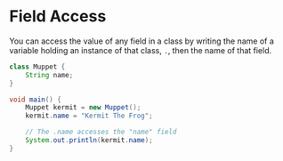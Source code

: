 # Field Access

You can access the value of any field in a class by writing the name of a variable holding an instance
of that class, `.`, then the name of that field.

```java
class Muppet {
    String name;
}

void main() {
    Muppet kermit = new Muppet();
    kermit.name = "Kermit The Frog";

    // The .name accesses the "name" field
    System.out.println(kermit.name);
}
```
